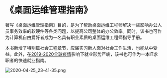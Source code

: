 <!-- # 2019-2020全球疫情之下，如何快速就业？

在[2019-2020全球疫情](https://zh.wikipedia.org/zh-hans/2019冠状病毒病疫情)影响下就业形势严峻，**如何防止招转培的培训骗取金额数万的陷阱，如何从众多求职者中脱颖而出？** 请看：

* [培训机构分析报告](https://hoochanlon.github.io/helpdesk-manual/notice/ti-analysis.html)
* [人力资源与面试者](https://hoochanlon.github.io/helpdesk-manual/notice/interview.html)

投递自身所在专业找不到工作时，可尝试找与其专业有一定关联性，但要求较低的职位。入职工作并学习及镀金，当有了一定的工作经验和个人储蓄，这时可以此作为跳板再找理想的工作。

在学历低而又无工作经验的近况下，当务之急是尽快找到工作，阅读该书既能了解社会套路，又能快速入职IT相关岗位。可作为一本IT求职者的快速就业指南，又名《Java就业指南》😏。 

![](https://i.postimg.cc/PrvVvZtY/841.png) -->

# 《桌面运维管理指南》


著写《桌面运维管理指南》目的，是为了帮助桌面运维工程师解决一些影响办公人员事务效率的软硬件等各类问题，以提高公司整体的办公效率。同时，该书也可作为计算机自由爱好者成为一名具有职业素质的桌面运维工程师指导手册。

本书新增了特别篇社会工程章节，应届实习新人面对社会工作生活，也能从中受益。此外，在[2019-2020全球疫情](https://zh.wikipedia.org/zh-hans/2019冠状病毒病疫情)影响下就业形势严峻，该书也可作为一本IT求职者的快速就业指南。 

![2020-04-25_23-41-35.png](https://i.loli.net/2020/04/25/kIDatTGFr5ibePQ.png)






